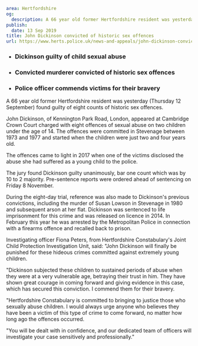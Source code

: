 ```yaml
area: Hertfordshire
og:
  description: A 66 year old former Hertfordshire resident was yesterday (Thursday 12 September) found guilty of eight counts of historic sex offences.
publish:
  date: 13 Sep 2019
title: John Dickinson convicted of historic sex offences
url: https://www.herts.police.uk/news-and-appeals/john-dickinson-convicted-of-historic-sex-offences-0759
```

* ### Dickinson guilty of child sexual abuse

 * ### Convicted murderer convicted of historic sex offences

 * ### Police officer commends victims for their bravery

A 66 year old former Hertfordshire resident was yesterday (Thursday 12 September) found guilty of eight counts of historic sex offences.

John Dickinson, of Kennington Park Road, London, appeared at Cambridge Crown Court charged with eight offences of sexual abuse on two children under the age of 14. The offences were committed in Stevenage between 1973 and 1977 and started when the children were just two and four years old.

The offences came to light in 2017 when one of the victims disclosed the abuse she had suffered as a young child to the police.

The jury found Dickinson guilty unanimously, bar one count which was by 10 to 2 majority. Pre-sentence reports were ordered ahead of sentencing on Friday 8 November.

During the eight-day trial, reference was also made to Dickinson's previous convictions, including the murder of Susan Lowson in Stevenage in 1980 and subsequent arson at her flat. Dickinson was sentenced to life imprisonment for this crime and was released on licence in 2014. In February this year he was arrested by the Metropolitan Police in connection with a firearms offence and recalled back to prison.

Investigating officer Fiona Peters, from Hertfordshire Constabulary's Joint Child Protection Investigation Unit, said: "John Dickinson will finally be punished for these hideous crimes committed against extremely young children.

"Dickinson subjected these children to sustained periods of abuse when they were at a very vulnerable age, betraying their trust in him. They have shown great courage in coming forward and giving evidence in this case, which has secured this conviction. I commend them for their bravery.

"Hertfordshire Constabulary is committed to bringing to justice those who sexually abuse children. I would always urge anyone who believes they have been a victim of this type of crime to come forward, no matter how long ago the offences occurred.

"You will be dealt with in confidence, and our dedicated team of officers will investigate your case sensitively and professionally."
